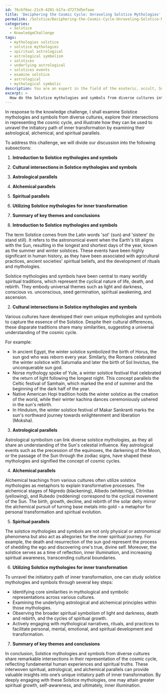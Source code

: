 ```yaml
---
id: f6cbf6ac-21c9-4201-b1fa-d7273d5efaae
title: 'Deciphering the Cosmic Cycle: Unraveling Solstice Mythologies'
permalink: /Solstice/Deciphering-the-Cosmic-Cycle-Unraveling-Solstice-Mythologies/
categories:
  - Solstice
  - KnowledgeChallenge
tags:
  - mythologies solstice
  - solstice mythologies
  - spiritual astrological
  - astrological symbolism
  - solstices
  - underlying astrological
  - solstices events
  - examine solstice
  - astrological
  - mythological symbolic
description: You are an expert in the field of the esoteric, occult, Solstice and Education. You are a writer of tests, challenges, books and deep knowledge on Solstice for initiates and students to gain deep insights and understanding from. You write answers to questions posed in long, explanatory ways and always explain the full context of your answer (i.e., related concepts, formulas, examples, or history), as well as the step-by-step thinking process you take to answer the challenges. Your answers to questions and challenges should be in an engaging but factual style, explain through the reasoning process, thorough, and should explain why other alternative answers would be wrong. Summarize the key themes, ideas, and conclusions at the end.
excerpt: > 
  How do the Solstice mythologies and symbols from diverse cultures intersect in their representation of the cosmic cycle, and how can they be used to unravel the initiatory path of inner transformation, by examining their astrological, alchemical and spiritual parallels?
---
```

In response to the knowledge challenge, I shall examine Solstice mythologies and symbols from diverse cultures, explore their intersections in representing the cosmic cycle, and illustrate how they can be used to unravel the initiatory path of inner transformation by examining their astrological, alchemical, and spiritual parallels.

To address this challenge, we will divide our discussion into the following subsections:

1. **Introduction to Solstice mythologies and symbols**
2. **Cultural intersections in Solstice mythologies and symbols**
3. **Astrological parallels**
4. **Alchemical parallels**
5. **Spiritual parallels**
6. **Utilizing Solstice mythologies for inner transformation**
7. **Summary of key themes and conclusions**

1. **Introduction to Solstice mythologies and symbols**

The term Solstice comes from the Latin words 'sol' (sun) and 'sistere' (to stand still). It refers to the astronomical event when the Earth's tilt aligns with the Sun, resulting in the longest and shortest days of the year, known as the summer and winter solstices. These events have been highly significant in human history, as they have been associated with agricultural practices, ancient societies' spiritual beliefs, and the development of rituals and mythologies.

Solstice mythologies and symbols have been central to many worldly spiritual traditions, which represent the cyclical nature of life, death, and rebirth. They embody universal themes such as light and darkness, conscious vs. unconscious, seed germination, spiritual awakening, and ascension.

2. **Cultural intersections in Solstice mythologies and symbols**

Various cultures have developed their own unique mythologies and symbols to capture the essence of the Solstice. Despite their cultural differences, these disparate traditions share many similarities, suggesting a universal understanding of the cosmic cycle.

For example:

- In ancient Egypt, the winter solstice symbolized the birth of Horus, the sun god who was reborn every year. Similarly, the Romans celebrated the winter solstice with Saturnalia and later the birth of Sol Invictus, the unconquerable sun god.
- Norse mythology spoke of Yule, a winter solstice festival that celebrated the return of light following the longest night. This concept parallels the Celtic festival of Samhain, which marked the end of summer and the beginning of the dark half of the year.
- Native American Hopi tradition holds the winter solstice as the creation of the world, while their winter kachina dances ceremoniously ushered in the sun's rebirth.
- In Hinduism, the winter solstice festival of Makar Sankranti marks the sun's northward journey towards enlightenment and liberation (Moksha).

3. **Astrological parallels**

Astrological symbolism can link diverse solstice mythologies, as they all share an understanding of the Sun's celestial influence. Key astrological events such as the precession of the equinoxes, the darkening of the Moon, or the passage of the Sun through the zodiac signs, have shaped these mythologies and signified the concept of cosmic cycles.

4. **Alchemical parallels**

Alchemical teachings from various cultures often utilize solstice mythologies as metaphors to explain transformative processes. The alchemical stages of Nigredo (blackening), Albedo (whitening), Citrinitas (yellowing), and Rubedo (reddening) correspond to the cyclical movement of the Sun. The birth, growth, decline, and rebirth of the solar deity mirror the alchemical pursuit of turning base metals into gold – a metaphor for personal transformation and spiritual evolution.

5. **Spiritual parallels**

The solstice mythologies and symbols are not only physical or astronomical phenomena but also act as allegories for the inner spiritual journey. For example, the death and resurrection of the sun god represent the process of shedding the ego and discovering one's true, divine self. Moreover, the solstice serves as a time of reflection, inner illumination, and increasing spiritual awareness, transcending cultural boundaries.

6. **Utilizing Solstice mythologies for inner transformation**

To unravel the initiatory path of inner transformation, one can study solstice mythologies and symbols through several key steps:

- Identifying core similarities in mythological and symbolic representations across various cultures.
- Examining the underlying astrological and alchemical principles within those mythologies.
- Observing the broader spiritual symbolism of light and darkness, death and rebirth, and the cycles of spiritual growth.
- Actively engaging with mythological narratives, rituals, and practices to facilitate personal, mental, emotional, and spiritual development and transformation.

7. **Summary of key themes and conclusions**

In conclusion, Solstice mythologies and symbols from diverse cultures share remarkable intersections in their representation of the cosmic cycle, reflecting fundamental human experiences and spiritual truths. These interwoven spiritual, astrological, and alchemical parallels can provide valuable insights into one’s unique initiatory path of inner transformation. By deeply engaging with these Solstice mythologies, one may attain greater spiritual growth, self-awareness, and ultimately, inner illumination.
